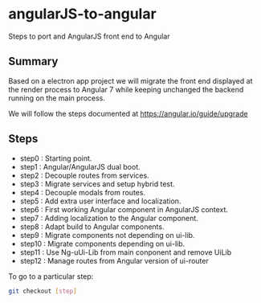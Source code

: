 # angularJS-to-angular
Steps to port and AngularJS front end to Angular

## Summary

Based on a electron app project we will migrate the front end displayed at the render process to Angular 7 while keeping unchanged the backend running on the main process.

We will follow the steps documented at https://angular.io/guide/upgrade

## Steps

* step0  : Starting point.
* step1  : Angular/AngularJS dual boot.
* step2  : Decouple routes from services.
* step3  : Migrate services and setup hybrid test.
* step4  : Decouple modals from routes.
* step5  : Add extra user interface and localization.
* step6  : First working Angular component in AngularJS context.
* step7  : Adding localization to the Angular component.
* step8  : Adapt build to Angular components.
* step9  : Migrate components not depending on ui-lib.
* step10 : Migrate components depending on ui-lib.
* step11 : Use Ng-uUi-Lib from main conponent and remove UiLib
* step12 : Manage routes from Angular version of ui-router

To go to a particular step:

```sh
git checkout [step]
```
